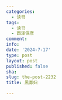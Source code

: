 ```yaml
---
categories:
  - 读书
tags:
  - 读书
  - 西泽保彦
comment: 
info: 
date: '2024-7-17'
type: post
layout: post
published: false
sha: 
slug: the-post-2232
title: 黑寡妇

---
```

